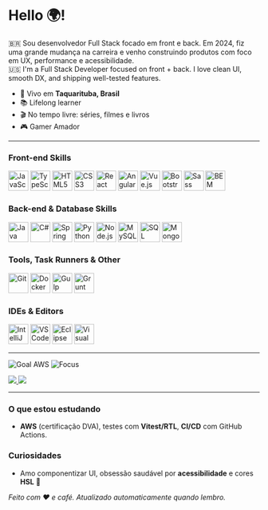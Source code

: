 <h1 align="left">Hello 🌍!</h1>

<p align="left">
  🇧🇷 Sou desenvolvedor Full Stack focado em front e back. Em 2024, fiz uma grande mudança na carreira e venho construindo produtos com foco em UX, performance e acessibilidade.
  <br/>
  🇺🇸 I'm a Full Stack Developer focused on front + back. I love clean UI, smooth DX, and shipping well-tested features.
</p>

<ul>
  <li>📍 Vivo em <b>Taquarituba, Brasil</b></li>
  <li>📚 Lifelong learner</li>
  <li>🎬 No tempo livre: séries, filmes e livros</li>
  <li>🎮 Gamer Amador</li>
</ul>

---

<h3>Front-end Skills</h3>
<p align="left">
  <img src="https://cdn.jsdelivr.net/gh/devicons/devicon/icons/javascript/javascript-original.svg" height="40" alt="JavaScript"/>
  <img src="https://cdn.jsdelivr.net/gh/devicons/devicon/icons/typescript/typescript-original.svg" height="40" alt="TypeScript"/>
  <img src="https://cdn.jsdelivr.net/gh/devicons/devicon/icons/html5/html5-original.svg" height="40" alt="HTML5"/>
  <img src="https://cdn.jsdelivr.net/gh/devicons/devicon/icons/css3/css3-original.svg" height="40" alt="CSS3"/>
  <img src="https://cdn.jsdelivr.net/gh/devicons/devicon/icons/react/react-original.svg" height="40" alt="React"/>
  <img src="https://cdn.jsdelivr.net/gh/devicons/devicon/icons/angular/angular-original.svg" height="40" alt="Angular"/>
  <img src="https://cdn.jsdelivr.net/gh/devicons/devicon/icons/vuejs/vuejs-original.svg" height="40" alt="Vue.js"/>
  <img src="https://cdn.jsdelivr.net/gh/devicons/devicon/icons/bootstrap/bootstrap-original.svg" height="40" alt="Bootstrap"/>
  <img src="https://cdn.jsdelivr.net/gh/devicons/devicon/icons/sass/sass-original.svg" height="40" alt="Sass"/>
  
  <img src="https://cdn.jsdelivr.net/badge/BEM-000?style=for-the-badge&logo=css3&logoColor=white" height="40" alt="BEM"/>
</p>

<h3>Back-end & Database Skills</h3>
<p align="left">
  <img src="https://cdn.jsdelivr.net/gh/devicons/devicon/icons/java/java-original.svg" height="40" alt="Java"/>
  <img src="https://cdn.jsdelivr.net/gh/devicons/devicon/icons/csharp/csharp-original.svg" height="40" alt="C#"/>
  <img src="https://cdn.jsdelivr.net/gh/devicons/devicon/icons/spring/spring-original.svg" height="40" alt="Spring Boot"/>
  <img src="https://cdn.jsdelivr.net/gh/devicons/devicon/icons/python/python-original.svg" height="40" alt="Python"/>
  <img src="https://cdn.jsdelivr.net/gh/devicons/devicon/icons/nodejs/nodejs-original.svg" height="40" alt="Node.js"/>
  <img src="https://cdn.jsdelivr.net/gh/devicons/devicon/icons/mysql/mysql-original.svg" height="40" alt="MySQL"/>
  <img src="https://cdn.jsdelivr.net/gh/devicons/devicon/icons/microsoftsqlserver/microsoftsqlserver-original.svg" height="40" alt="SQL Server"/>
  <img src="https://cdn.jsdelivr.net/gh/devicons/devicon/icons/mongodb/mongodb-original.svg" height="40" alt="MongoDB"/>
</p>

<h3>Tools, Task Runners & Other</h3>
<p align="left">
  <img src="https://cdn.jsdelivr.net/gh/devicons/devicon/icons/git/git-original.svg" height="40" alt="Git"/>
  <img src="https://cdn.jsdelivr.net/gh/devicons/devicon/icons/docker/docker-original.svg" height="40" alt="Docker"/>
  
  <img src="https://cdn.jsdelivr.net/gh/devicons/devicon/icons/gulp/gulp-plain.svg" height="40" alt="Gulp"/>
  <img src="https://cdn.jsdelivr.net/gh/devicons/devicon/icons/grunt/grunt-original.svg" height="40" alt="Grunt"/>
</p>

<h3>IDEs & Editors</h3>
<p align="left">
  <img src="https://cdn.jsdelivr.net/gh/devicons/devicon/icons/intellij/intellij-original.svg" height="40" alt="IntelliJ"/>
  <img src="https://cdn.jsdelivr.net/gh/devicons/devicon/icons/vscode/vscode-original.svg" height="40" alt="VS Code"/>
  <img src="https://cdn.jsdelivr.net/gh/devicons/devicon/icons/eclipse/eclipse-original.svg" height="40" alt="Eclipse"/>
  <img src="https://cdn.jsdelivr.net/gh/devicons/devicon/icons/visualstudio/visualstudio-original.svg" height="40" alt="Visual Studio"/>
  </p>

---

<p>
  <img src="https://img.shields.io/badge/Goal-AWS%20Developer%20Associate-FF9900?style=flat&logo=amazon-aws" alt="Goal AWS"/>
  <img src="https://img.shields.io/badge/Focus-React%20%26%20TypeScript-3178C6?style=flat&logo=typescript&logoColor=white" alt="Focus"/>
</p>

<p>
  <a href="mailto:elielfilho9@outlook.com">
    <img src="https://img.shields.io/badge/Email-elielfilhodev@hotmail.com-4A154B?style=flat&logo=minutemailer&logoColor=white"/>
  </a>
  <a href="https://elielfilho.dev/" target="_blank">
    <img src="https://img.shields.io/badge/Portfólio-Online-111111?style=flat&logo=vercel&logoColor=white"/>
  </a>
</p>

---

### O que estou estudando
- **AWS** (certificação DVA), testes com **Vitest/RTL**, **CI/CD** com GitHub Actions.

### Curiosidades
- Amo componentizar UI, obsessão saudável por **acessibilidade** e cores **HSL** 🎨

<p align="left">
  <em>Feito com ❤️ e café. Atualizado automaticamente quando lembro.</em>
</p>
